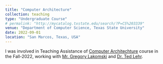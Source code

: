 ```yaml
---
title: "Computer Architecture"
collection: teaching
type: "Undergraduate Course"
# permalink: "http://mycatalog.txstate.edu/search/?P=CS%203339"
venue: "Department of Computer Science, Texas State University"
date: 2022-09-01
location: "San Marcos, Texas, USA"
---
```

I was involved in Teaching Assistance of [Computer Architechture](http://mycatalog.txstate.edu/search/?P=CS%203339) course in the Fall-2022, working with [Mr. Gregory Lakomski](https://cs.txstate.edu/accounts/profiles/gl1082/) and [Dr. Ted Lehr](https://cs.txstate.edu/accounts/profiles/t_l81/).

<!-- Heading 1
======

Heading 2
======

Heading 3
====== -->

